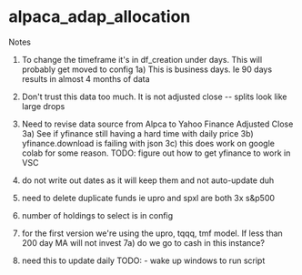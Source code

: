 # alpaca_adap_allocation

Notes 

1) To change the timeframe it's in df_creation under days. This will probably get moved to config 
    1a) This is business days. Ie 90 days results in almost 4 months of data 

2) Don't trust this data too much. It is not adjusted close -- splits look like large drops 

3) Need to revise data source from Alpca to Yahoo Finance Adjusted Close 
    3a) See if yfinance still having a hard time with daily price 
    3b) yfinance.download is failing with json
    3c) this does work on google colab for some reason. 
TODO: figure out how to get yfinance to work in VSC

4) do not write out dates as it will keep them and not auto-update duh

5) need to delete duplicate funds ie upro and spxl are both 3x s&p500 

6) number of holdings to select is in config 

7) for the first version we're using the upro, tqqq, tmf model. If less than 200 day MA will not invest 
    7a) do we go to cash in this instance? 

8) need this to update daily
TODO:    - wake up windows to run script 